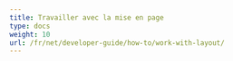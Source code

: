```yaml
---
title: Travailler avec la mise en page
type: docs
weight: 10
url: /fr/net/developer-guide/how-to/work-with-layout/
---
```

